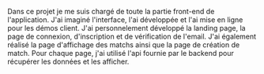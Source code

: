 Dans ce projet je me suis chargé de toute la partie front-end de l'application. J'ai imaginé l'interface, l'ai développée et l'ai mise en ligne pour les démos client. J'ai personnelement développé la landing page, la page de connexion, d'inscription et de vérification de l'email. J'ai également réalisé la page d'affichage des matchs ainsi que la page de création de match. Pour chaque page, j'ai utilisé l'api fournie par le backend pour récupérer les données et les afficher.
